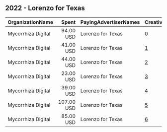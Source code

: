 ## 2022 - Lorenzo for Texas 
|OrganizationName|Spent|PayingAdvertiserNames|CreativeUrls|Impressions|Genders|AgeBrackets|CountryCodes|BillingAddresses|CandidateBallotInformation|
|:---|---:|:---|:---|---:|:---|:---|:---|:---|:---|
|Mycorrhiza Digital|94.00 USD|Lorenzo for Texas|[0](https://www.snap.com/political-ads/asset/2240f01cb0ab32b971b204c6086916854ee81ae4d0b2e0d7b01aaca4926c58e2?mediaType=mp4)|27,652||18+|united states|US|Lorenzo Sanchez for Texas State House District 70|
|Mycorrhiza Digital|41.00 USD|Lorenzo for Texas|[1](https://www.snap.com/political-ads/asset/a07b45b41da0af560a73ea6e910c1e538febfa455a7a6545a4db5404ebcbd202?mediaType=png)|4,183||18+|united states|US|Lorenzo Sanchez for Texas State House District 70|
|Mycorrhiza Digital|44.00 USD|Lorenzo for Texas|[2](https://www.snap.com/political-ads/asset/c69802e42716c3aab0849662f0680b48b12e3d7179fe9bd1a8579417d1eb02ef?mediaType=mp4)|12,503||18+|united states|US|Lorenzo Sanchez for Texas State House District 70|
|Mycorrhiza Digital|23.00 USD|Lorenzo for Texas|[3](https://www.snap.com/political-ads/asset/e47ef9553afafd5afa8ff34f4214ab276c3de11f97c3cbe41af09a1dac2a232b?mediaType=mp4)|2,142||18+|united states|US|Lorenzo Sanchez for Texas State House District 70|
|Mycorrhiza Digital|39.00 USD|Lorenzo for Texas|[4](https://www.snap.com/political-ads/asset/e7960743af05547255df5d53b4be2f6d4cad0355fc4592bd9a9194c8ff0f75b8?mediaType=png)|4,034||18+|united states|US|Lorenzo Sanchez for Texas State House District 70|
|Mycorrhiza Digital|107.00 USD|Lorenzo for Texas|[5](https://www.snap.com/political-ads/asset/7de09118b35d34d829179a9ff5a05d72e108bc7bfd08e8e74d3c2d2b08240783?mediaType=png)|31,231||18+|united states|US|Lorenzo Sanchez for Texas State House District 70|
|Mycorrhiza Digital|85.00 USD|Lorenzo for Texas|[6](https://www.snap.com/political-ads/asset/b411d0aa80577a8dbbb81ac0c0ac93d465874b9f2c88a5324f722cfdfe16fcdf?mediaType=mp4)|24,878||18+|united states|US|Lorenzo Sanchez for Texas State House District 70|

